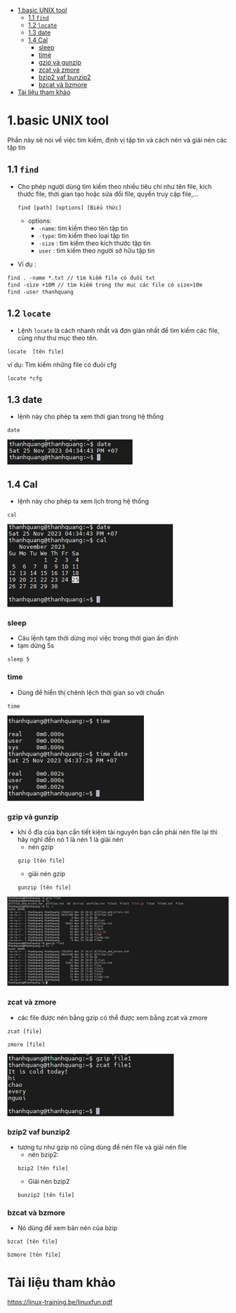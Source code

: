 - [1.basic UNIX tool](#1basic-unix-tool)
  - [1.1 `find`](#11-find)
  - [1.2 `locate`](#12-locate)
  - [1.3 date](#13-date)
  - [1.4 Cal](#14-cal)
    - [sleep](#sleep)
    - [time](#time)
    - [gzip và gunzip](#gzip-và-gunzip)
    - [zcat và zmore](#zcat-và-zmore)
    - [bzip2 vaf bunzip2](#bzip2-vaf-bunzip2)
    - [bzcat và bzmore](#bzcat-và-bzmore)
- [Tài liệu tham khảo](#tài-liệu-tham-khảo)


# 1.basic UNIX tool
Phần này sẽ nói về việc tìm kiếm, định vị tập tin và cách nén và giải nén các tập tin
##  1.1 `find`
- Cho phép người dùng tìm kiếm theo nhiều tiêu chí như tên file, kích thước file, thời gian tạo hoặc sửa đổi file, quyền truy cập file,...
    ```
    find [path] [options] [Biểu thức]
    ```
    - options:
      - `-name`: tìm kiếm theo tên tập tin
      - `-type`: tìm kiếm theo loại tập tin
      - `-size` : tìm kiếm theo kích thước tập tin
      - `user` : tìm kiếm theo người sở hữu tập tin

- Ví dụ :

```
find . -name *.txt // tìm kiếm file có đuôi txt
find -size +10M // tìm kiếm trong thư mục các file có size>10m
find -user thanhquang
```

## 1.2 `locate`
- Lệnh `locate` là cách nhanh nhất và đơn giản nhất để tìm kiếm các file, cũng như thư mục theo tên.

```
locate  [tên file]
```

ví dụ: Tìm kiếm những file có đuôi cfg
```
locate *cfg
```

## 1.3 date
- lệnh này cho phép ta xem thời gian trong hệ thống

```
date
```

![Alt](/thuctap/anh/Screenshot_291.png)

## 1.4 Cal
- lệnh này cho phép ta xem lịch trong hệ thống

```
cal
```

![Alt](/thuctap/anh/Screenshot_292.png)

### sleep
- Câu lệnh tạm thời dừng mọi việc trong thời gian ấn định
- tạm dừng 5s

```
sleep 5
```
### time
- Dùng để hiển thị chênh lệch thời gian so với chuẩn

```
time
```

![Alt](/thuctap/anh/Screenshot_293.png)

### gzip và gunzip
- khi ổ đĩa của bạn cần tiết kiệm tài nguyên bạn cần phải nén file lại thì hãy nghĩ đến nó 1 là nén 1 là giải nén
    - nén gzip
    ```
    gzip [tên file]
    ```
    - giải nén gzip
    ```
    gunzip [tên file]
    ```

![Alt](/thuctap/anh/Screenshot_294.png)

### zcat và zmore
- các file được nén bằng gzip có thể được xem bằng zcat và zmore

```
zcat [file]
```
```
zmore [file]
```

![Alt](/thuctap/anh/Screenshot_295.png)

### bzip2 vaf bunzip2 
- tương tự như gzip nó cũng dùng để nén file và giải nén file
    - nén bzip2:
    ```
    bzip2 [tên file]
    ```
    - Giải nén bzip2
    ```
    bunzip2 [tên file]
    ```

### bzcat và bzmore
- Nó dùng để xem bản nén của bzip

```
bzcat [tên file]
```

```
bzmore [tên file]
```

# Tài liệu tham khảo

https://linux-training.be/linuxfun.pdf